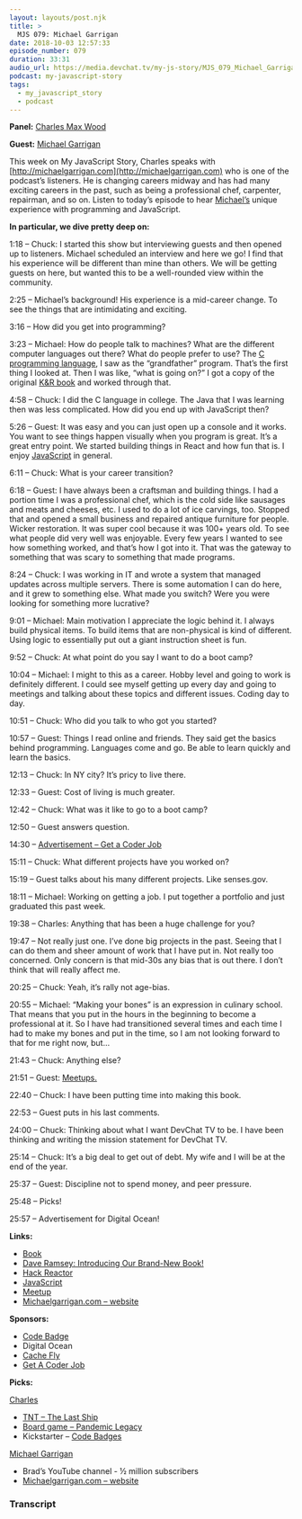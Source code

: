 ```yaml
---
layout: layouts/post.njk
title: >
  MJS 079: Michael Garrigan
date: 2018-10-03 12:57:33
episode_number: 079
duration: 33:31
audio_url: https://media.devchat.tv/my-js-story/MJS_079_Michael_Garrigan.mp3
podcast: my-javascript-story
tags:
  - my_javascript_story
  - podcast
---
```


**Panel:** [Charles Max Wood](https://twitter.com/cmaxw?lang=en)

**Guest:** [Michael Garrigan](http://michaelgarrigan.com)

This week on My JavaScript Story, Charles speaks with [http://michaelgarrigan.com](http://michaelgarrigan.com) who is one of the podcast’s listeners. He is changing careers midway and has had many exciting careers in the past, such as being a professional chef, carpenter, repairman, and so on. Listen to today’s episode to hear [Michael’s](http://michaelgarrigan.com) unique experience with programming and JavaScript.

**In particular, we dive pretty deep on:**

1:18 – Chuck: I started this show but interviewing guests and then opened up to listeners. Michael scheduled an interview and here we go! I find that his experience will be different than mine than others. We will be getting guests on here, but wanted this to be a well-rounded view within the community.

2:25 – Michael’s background! His experience is a mid-career change. To see the things that are intimidating and exciting.

3:16 – How did you get into programming?

3:23 – Michael: How do people talk to machines? What are the different computer languages out there? What do people prefer to use? The [C programming language](https://www.amazon.com/Programming-Language-2nd-Brian-Kernighan/dp/0131103628/ref=as_li_ss_tl?ie=UTF8&linkCode=sl1&tag=devchattv-20&linkId=ebc17265e34bf70ada8a866f2588f1a7&language=en_US), I saw as the “grandfather” program. That’s the first thing I looked at. Then I was like, “what is going on?” I got a copy of the original [K&R book](https://www.amazon.com/Programming-Language-2nd-Brian-Kernighan/dp/0131103628/ref=as_li_ss_tl?ie=UTF8&linkCode=sl1&tag=devchattv-20&linkId=ebc17265e34bf70ada8a866f2588f1a7&language=en_US) and worked through that.

4:58 – Chuck: I did the C language in college. The Java that I was learning then was less complicated. How did you end up with JavaScript then?

5:26 – Guest: It was easy and you can just open up a console and it works. You want to see things happen visually when you program is great. It’s a great entry point. We started building things in React and how fun that is. I enjoy [JavaScript](https://www.javascript.com) in general.

6:11 – Chuck: What is your career transition?

6:18 – Guest: I have always been a craftsman and building things. I had a portion time I was a professional chef, which is the cold side like sausages and meats and cheeses, etc. I used to do a lot of ice carvings, too. Stopped that and opened a small business and repaired antique furniture for people. Wicker restoration. It was super cool because it was 100+ years old. To see what people did very well was enjoyable. Every few years I wanted to see how something worked, and that’s how I got into it. That was the gateway to something that was scary to something that made programs.

8:24 – Chuck: I was working in IT and wrote a system that managed updates across multiple servers. There is some automation I can do here, and it grew to something else. What made you switch? Were you were looking for something more lucrative?

9:01 – Michael: Main motivation I appreciate the logic behind it. I always build physical items. To build items that are non-physical is kind of different. Using logic to essentially put out a giant instruction sheet is fun.

9:52 – Chuck: At what point do you say I want to do a boot camp?

10:04 – Michael: I might to this as a career. Hobby level and going to work is definitely different. I could see myself getting up every day and going to meetings and talking about these topics and different issues. Coding day to day.

10:51 – Chuck: Who did you talk to who got you started?

10:57 – Guest: Things I read online and friends. They said get the basics behind programming. Languages come and go. Be able to learn quickly and learn the basics.

12:13 – Chuck: In NY city? It’s pricy to live there.

12:33 – Guest: Cost of living is much greater.

12:42 – Chuck: What was it like to go to a boot camp?

12:50 – Guest answers question.

14:30 – [Advertisement – Get a Coder Job](https://devchat.tv/get-a-coder-job/)

15:11 – Chuck: What different projects have you worked on?

15:19 – Guest talks about his many different projects. Like senses.gov.

18:11 – Michael: Working on getting a job. I put together a portfolio and just graduated this past week.

19:38 – Charles: Anything that has been a huge challenge for you?

19:47 – Not really just one. I’ve done big projects in the past. Seeing that I can do them and sheer amount of work that I have put in. Not really too concerned. Only concern is that mid-30s any bias that is out there. I don’t think that will really affect me.

20:25 – Chuck: Yeah, it’s rally not age-bias.

20:55 – Michael: “Making your bones” is an expression in culinary school. That means that you put in the hours in the beginning to become a professional at it. So I have had transitioned several times and each time I had to make my bones and put in the time, so I am not looking forward to that for me right now, but...

21:43 – Chuck: Anything else?

21:51 – Guest: [Meetups.](https://www.meetup.com)

22:40 – Chuck: I have been putting time into making this book.

22:53 – Guest puts in his last comments.

24:00 – Chuck: Thinking about what I want DevChat TV to be. I have been thinking and writing the mission statement for DevChat TV.

25:14 – Chuck: It’s a big deal to get out of debt. My wife and I will be at the end of the year.

25:37 – Guest: Discipline not to spend money, and peer pressure.

25:48 – Picks!

25:57 – Advertisement for Digital Ocean!

**Links:**

- [Book](https://www.daveramsey.com)
- [Dave Ramsey: Introducing Our Brand-New Book!](https://www.daveramsey.com)
- [Hack Reactor](https://www.hackreactor.com)
- [JavaScript](https://www.javascript.com)
- [Meetup](https://www.meetup.com)
- [Michaelgarrigan.com – website](http://michaelgarrigan.com)

**Sponsors:**

- [Code Badge](http://codebadge.org/)
- Digital Ocean
- [Cache Fly](https://www.cachefly.com)
- [Get A Coder Job](https://devchat.tv/get-a-coder-job/)

**Picks:**

[Charles](https://twitter.com/cmaxw?lang=en)

- [TNT – The Last Ship](https://www.tntdrama.com/shows/the-last-ship)
- [Board game – Pandemic Legacy](https://boardgamegeek.com/boardgame/161936/pandemic-legacy-season-1)
- Kickstarter – [Code Badges](http://codebadge.org/)

[Michael Garrigan](http://michaelgarrigan.com)

- Brad’s YouTube channel - ½ million subscribers
- [Michaelgarrigan.com – website](http://michaelgarrigan.com)

### Transcript
